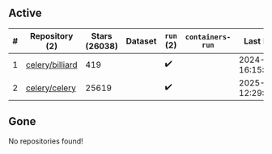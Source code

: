 ## Active
| # | Repository (2) | Stars (26038) | Dataset | `run` (2) | `containers-run` | Last Modified |
| --- | --- | --- | --- | --- | --- | --- |
| 1 | [celery/billiard](https://github.com/celery/billiard) | 419 |  | :heavy_check_mark: |  | 2024-11-28 16:15:04+00:00 |
| 2 | [celery/celery](https://github.com/celery/celery) | 25619 |  | :heavy_check_mark: |  | 2025-02-21 12:29:44+00:00 |

## Gone
No repositories found!
